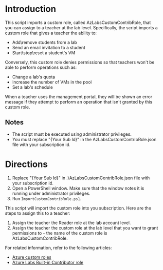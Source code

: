 # Introduction
This script imports a custom role, called AzLabsCustomContribRole, that you can assign to a teacher at the lab level.  Specifically, the script imports a custom role that gives a teacher the ability to:
- Add\remove students from a lab
- Send an email invitation to a student
- Start\stop\reset a student's VM

Conversely, this custom role denies permissions so that teachers won't be able to perform operations such as:
- Change a lab's quota
- Increase the number of VMs in the pool
- Set a lab's schedule

When a teacher uses the management portal, they will be shown an error message if they attempt to perform an operation that isn't granted by this custom role.

## Notes
- The script must be executed using administrator privileges.
- You must replace "{Your Sub Id}" in the AzLabsCustomContribRole.json file with your subscription id.

# Directions
1. Replace "{Your Sub Id}" in .\AzLabsCustomContribRole.json file with your subscription id.
2. Open a PowerShell window.  Make sure that the window notes it is running under administrator privileges.
3. Run `ImportCustomContribRole.ps1`.  

This script will import the custom role into you subscription.  Here are the steps to assign this to a teacher:
1. Assign the teacher the Reader role at the lab account level.
2. Assign the teacher the custom role at the lab level that you want to grant permissions to - the name of the custom role is AzLabsCustomContribRole.

For related information, refer to the following articles:
- [Azure custom roles](https://docs.microsoft.com/azure/role-based-access-control/custom-roles)
- [Azure Labs Built-in Contributor role](https://docs.microsoft.com/azure/lab-services/administrator-guide#manage-identity)